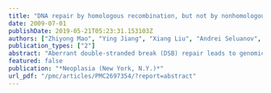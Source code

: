 ```yaml
---
title: "DNA repair by homologous recombination, but not by nonhomologous end joining, is elevated in breast cancer cells."
date: 2009-07-01
publishDate: 2019-05-21T05:23:31.153103Z
authors: ["Zhiyong Mao", "Ying Jiang", "Xiang Liu", "Andrei Seluanov", "Vera Gorbunova"]
publication_types: ["2"]
abstract: "Aberrant double-stranded break (DSB) repair leads to genomic instability, which is a hallmark of malignant cells. Double-stranded breaks are repaired by two pathways: homologous recombination (HR) and nonhomologous DNA end joining (NHEJ). It is not known whether these repair pathways are affected in sporadic breast tumors. Here, we examined the efficiency of HR and NHEJ repair in a panel of sporadic breast cancer cell lines and tested whether the efficiency of HR or NHEJ correlates with radioresistance. Homologous recombination and NHEJ in breast cancer cells were analyzed using in vivo fluorescent assays. Unexpectedly, our analysis revealed that the efficiency of HR is significantly elevated in breast cancer cells compared with normal mammary epithelial cells. In contrast, the efficiency of NHEJ in breast cancer cells is not different from normal cells. Overall, breast cancer cells were more sensitive to radiation than normal cells, but the levels of resistance did not correlate with either HR or NHEJ efficiency. Thus, we demonstrate that sporadic breast cancers are not associated with a deficiency in DSB repair, but rather with upregulation of the HR pathway. Our finding of elevated HR in sporadic breast cancer cell lines suggests that therapies directed against the components of HR will be highly tumor-specific."
featured: false
publication: "*Neoplasia (New York, N.Y.)*"
url_pdf: "/pmc/articles/PMC2697354/?report=abstract"
---
```


